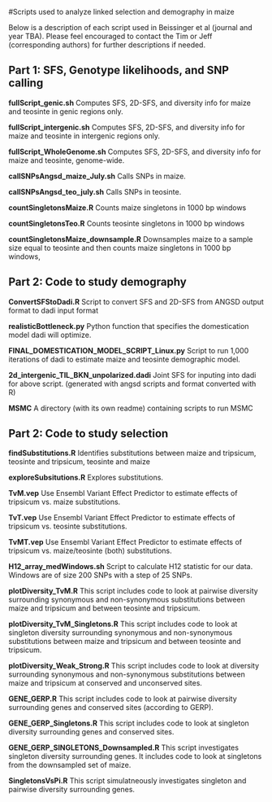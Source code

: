 #Scripts used to analyze linked selection and demography in maize

Below is a description of each script used in Beissinger et al (journal and year TBA). Please feel encouraged to contact the Tim or Jeff (corresponding authors) for further descriptions if needed.

## Part 1: SFS, Genotype likelihoods, and SNP calling

**fullScript_genic.sh** Computes SFS, 2D-SFS, and diversity info for maize and teosinte in genic regions only.

**fullScript_intergenic.sh** Computes SFS, 2D-SFS, and diversity info for maize and teosinte in intergenic regions only.

**fullScript_WholeGenome.sh** Computes SFS, 2D-SFS, and diversity info for maize and teosinte, genome-wide.

**callSNPsAngsd_maize_July.sh** Calls SNPs in maize.

**callSNPsAngsd_teo_july.sh** Calls SNPs in teosinte.

**countSingletonsMaize.R** Counts maize singletons in 1000 bp windows

**countSingletonsTeo.R** Counts teosinte singletons in 1000 bp windows

**countSingletonsMaize_downsample.R** Downsamples maize to a sample size equal to teosinte and then counts maize singletons in 1000 bp windows, 

## Part 2: Code to study demography
**ConvertSFStoDadi.R** Script to convert SFS and 2D-SFS from ANGSD output format to dadi input format

**realisticBottleneck.py** Python function that specifies the domestication model dadi will optimize.

**FINAL_DOMESTICATION_MODEL_SCRIPT_Linux.py** Script to run 1,000 iterations of dadi to estimate maize and teosinte demographic model.

**2d_intergenic_TIL_BKN_unpolarized.dadi** Joint SFS for inputing into dadi for above script. (generated with angsd scripts and format converted with R)

**MSMC** A directory (with its own readme) containing scripts to run MSMC


## Part 2: Code to study selection

**findSubstitutions.R** Identifies substitutions between maize and tripsicum, teosinte and tripsicum, teosinte and maize

**exploreSubsitutions.R** Explores substitutions.

**TvM.vep** Use Ensembl Variant Effect Predictor to estimate effects of tripsicum vs. maize substitutions.

**TvT.vep** Use Ensembl Variant Effect Predictor to estimate effects of tripsicum vs. teosinte substitutions.

**TvMT.vep** Use Ensembl Variant Effect Predictor to estimate effects of tripsicum vs. maize/teosinte (both) substitutions.

**H12_array_medWindows.sh** Script to calculate H12 statistic for our data. Windows are of size 200 SNPs with a step of 25 SNPs.

**plotDiversity_TvM.R** This script includes code to look at pairwise diversity surrounding synonymous and non-synonymous substitutions between maize and tripsicum and between teosinte and tripsicum.

**plotDiversity_TvM_Singletons.R** This script includes code to look at singleton diversity surrounding synonymous and non-synonymous substitutions between maize and tripsicum and between teosinte and tripsicum.

**plotDiversity_Weak_Strong.R** This script includes code to look at diversity surrounding synonymous and non-synonymous substitutions between maize and tripsicum at conserved and unconserved sites.

**GENE_GERP.R** This script includes code to look at pairwise diversity surrounding genes and conserved sites (according to GERP).

**GENE_GERP_Singletons.R** This script includes code to look at singleton diversity surrounding genes and conserved sites.

**GENE_GERP_SINGLETONS_Downsampled.R** This script investigates singleton diversity surrounding genes. It includes code to look at singletons from the downsampled set of maize.

**SingletonsVsPi.R** This script simulatneously investigates singleton and pairwise diversity surrounding genes.
